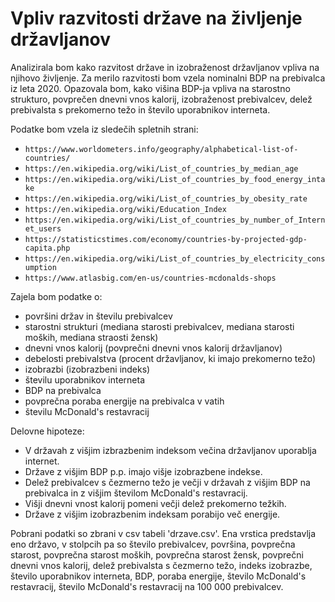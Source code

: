 # Vpliv razvitosti države na življenje državljanov

Analizirala bom kako razvitost države in izobraženost državljanov vpliva na njihovo življenje. Za merilo razvitosti bom vzela nominalni BDP na prebivalca iz leta 2020. Opazovala bom, kako višina BDP-ja vpliva na starostno strukturo, povprečen dnevni vnos kalorij, izobraženost prebivalcev, delež prebivalsta s prekomerno težo in število uporabnikov interneta.

Podatke bom vzela iz sledečih spletnih strani:

* `https://www.worldometers.info/geography/alphabetical-list-of-countries/`
* `https://en.wikipedia.org/wiki/List_of_countries_by_median_age`
* `https://en.wikipedia.org/wiki/List_of_countries_by_food_energy_intake`
* `https://en.wikipedia.org/wiki/List_of_countries_by_obesity_rate`
* `https://en.wikipedia.org/wiki/Education_Index`
* `https://en.wikipedia.org/wiki/List_of_countries_by_number_of_Internet_users`
* `https://statisticstimes.com/economy/countries-by-projected-gdp-capita.php`
* `https://en.wikipedia.org/wiki/List_of_countries_by_electricity_consumption`
* `https://www.atlasbig.com/en-us/countries-mcdonalds-shops`

Zajela bom podatke o:

* površini držav in številu prebivalcev
* starostni strukturi (mediana starosti prebivalcev, mediana starosti moških, mediana straosti žensk)
* dnevni vnos kalorij (povprečni dnevni vnos kalorij državljanov)
* debelosti prebivalstva (procent državljanov, ki imajo prekomerno težo)
* izobrazbi (izobrazbeni indeks)
* številu uporabnikov interneta
* BDP na prebivalca
* povprečna poraba energije na prebivalca v vatih
* številu McDonald's restavracij

Delovne hipoteze:

* V državah z višjim izbrazbenim indeksom večina državljanov uporablja internet.
* Države z višjim BDP p.p. imajo višje izobrazbene indekse.
* Delež prebivalcev s čezmerno težo je večji v državah z višjim BDP na prebivalca in z višjim številom McDonald's restavracij.
* Višji dnevni vnost kalorij pomeni večji delež prekomerno težkih.
* Države z višjim izobrazbenim indeksam porabijo več energije.

Pobrani podatki so zbrani v csv tabeli 'drzave.csv'. Ena vrstica predstavlja eno državo, v stolpcih pa so število prebivalcev, površina, povprečna starost, povprečna starost moških, povprečna starost žensk, povprečni dnevni vnos kalorij, delež prebivalsta s čezmerno težo, indeks izobrazbe, število uporabnikov interneta, BDP, poraba energije, število McDonald's restavracij, število McDonald's restavracij na 100 000 prebivalcev.
